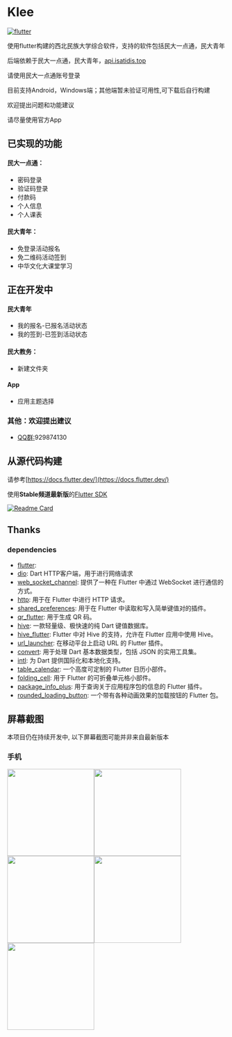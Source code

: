 # Klee

[![flutter](https://img.shields.io/badge/flutter-3.13.9-blue)](https://flutter.dev/) 

使用flutter构建的西北民族大学综合软件，支持的软件包括民大一点通，民大青年

后端依赖于民大一点通，民大青年，[api.isatidis.top](https://github.com/Isatidia/Klee-3DES)

请使用民大一点通账号登录

目前支持Android，Windows端；其他端暂未验证可用性,可下载后自行构建

欢迎提出问题和功能建议

请尽量使用官方App

## 已实现的功能
#### 民大一点通：
- 密码登录
- 验证码登录
- 付款码
- 个人信息
- 个人课表
#### 民大青年：
- 免登录活动报名
- 免二维码活动签到
- 中华文化大课堂学习

## 正在开发中
#### 民大青年
 - 我的报名-已报名活动状态
 - 我的签到-已签到活动状态
#### 民大教务：
 - 新建文件夹
#### App
 - 应用主题选择
### 其他：欢迎提出建议
- [QQ群:](http://qm.qq.com/cgi-bin/qm/qr?_wv=1027&k=jBzF3oGkYB4v6_ILyh3IMBTePJs2x2E3&authKey=Xx608ZC7WxTRKj3RGI628sBTVhHFe2i6bfVEwdnii5lmxkmsZLUFP%2Bnzn3fk%2F0QU&noverify=0&group_code=929874130/)929874130 

## 从源代码构建
请参考[https://docs.flutter.dev/](https://docs.flutter.dev/)

使用**Stable频道最新版**的[Flutter SDK](https://docs.flutter.dev/get-started/install)
 
[![Readme Card](https://github-readme-stats.vercel.app/api/pin/?username=Isatidia&repo=Klee-3DES)](https://github.com/Isatidia/Klee-3DES)

## Thanks

### dependencies
- [flutter](https://flutter.dev/): 
- [dio](https://pub.dev/packages/dio): Dart HTTP客户端，用于进行网络请求
- [web_socket_channel](https://pub.dev/packages/web_socket_channel): 提供了一种在 Flutter 中通过 WebSocket 进行通信的方式。
- [http](https://pub.dev/packages/http): 用于在 Flutter 中进行 HTTP 请求。
- [shared_preferences](https://pub.dev/packages/shared_preferences): 用于在 Flutter 中读取和写入简单键值对的插件。
- [qr_flutter](https://pub.dev/packages/qr_flutter): 用于生成 QR 码。
- [hive](https://pub.dev/packages/hive): 一款轻量级、极快速的纯 Dart 键值数据库。
- [hive_flutter](https://pub.dev/packages/hive_flutter): Flutter 中对 Hive 的支持，允许在 Flutter 应用中使用 Hive。
- [url_launcher](https://pub.dev/packages/url_launcher): 在移动平台上启动 URL 的 Flutter 插件。
- [convert](https://pub.dev/packages/convert): 用于处理 Dart 基本数据类型，包括 JSON 的实用工具集。
- [intl](https://pub.dev/packages/intl): 为 Dart 提供国际化和本地化支持。
- [table_calendar](https://pub.dev/packages/table_calendar): 一个高度可定制的 Flutter 日历小部件。
- [folding_cell](https://pub.dev/packages/folding_cell): 用于 Flutter 的可折叠单元格小部件。
- [package_info_plus](https://pub.dev/packages/package_info_plus): 用于查询关于应用程序包的信息的 Flutter 插件。
- [rounded_loading_button](https://pub.dev/packages/rounded_loading_button): 一个带有各种动画效果的加载按钮的 Flutter 包。


## 屏幕截图

本项目仍在持续开发中, 以下屏幕截图可能并非来自最新版本
### 手机
<img src="https://cc.isatidis.top/screenshots/1.jpg" style="width: 200px"><img src="https://cc.isatidis.top/screenshots/2.jpg" style="width: 200px"><img src="https://cc.isatidis.top/screenshots/3.jpg" style="width: 200px"><img src="https://cc.isatidis.top/screenshots/4.jpg" style="width: 200px"><img src="https://cc.isatidis.top/screenshots/5.jpg" style="width: 200px">

